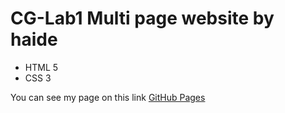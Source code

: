 # CG-Lab1 Multi page website by haide
- HTML 5
- CSS 3

You can see my page on this link [GitHub Pages](https://haidyonish.github.io/CG-Lab1/grades.html)
